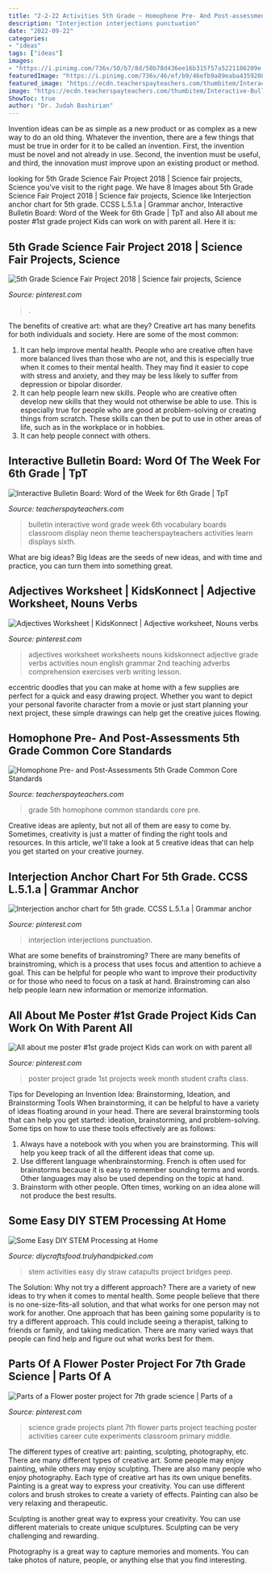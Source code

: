 ```yaml
---
title: "2-2-22 Activities 5th Grade ~ Homophone Pre- And Post-assessments 5th Grade Common Core Standards"
description: "Interjection interjections punctuation"
date: "2022-09-22"
categories:
- "ideas"
tags: ["ideas"]
images:
- "https://i.pinimg.com/736x/50/b7/8d/50b78d436ee16b315f57a5221186209e.jpg"
featuredImage: "https://i.pinimg.com/736x/46/ef/b9/46efb9a89eaba43592082ca342e4dfb7.jpg"
featured_image: "https://ecdn.teacherspayteachers.com/thumbitem/Interactive-Bulletin-Board-Word-of-the-Week-for-6th-Grade-1964936-1497366131/original-1964936-2.jpg"
image: "https://ecdn.teacherspayteachers.com/thumbitem/Interactive-Bulletin-Board-Word-of-the-Week-for-6th-Grade-1964936-1497366131/original-1964936-2.jpg"
ShowToc: true
author: "Dr. Judah Bashirian"
---
```



Invention ideas can be as simple as a new product or as complex as a new way to do an old thing. Whatever the invention, there are a few things that must be true in order for it to be called an invention. First, the invention must be novel and not already in use. Second, the invention must be useful, and third, the innovation must improve upon an existing product or method.

	

		
looking for 5th Grade Science Fair Project 2018 | Science fair projects, Science you've visit to the right page. We have 8 Images about 5th Grade Science Fair Project 2018 | Science fair projects, Science like Interjection anchor chart for 5th grade. CCSS L.5.1.a | Grammar anchor, Interactive Bulletin Board: Word of the Week for 6th Grade | TpT and also All about me poster #1st grade project Kids can work on with parent all. Here it is:
		
    
## 5th Grade Science Fair Project 2018 | Science Fair Projects, Science

<img loading=lazy src="https://i.pinimg.com/736x/20/e9/31/20e931850645b0ef7380281c8ff009d0.jpg" onerror="this.onerror=null;this.src='https://tse3.mm.bing.net/th?id=OIP.99spaP4pICDjnCL7xIMy2gHaFw&amp;pid=15.1';" alt="5th Grade Science Fair Project 2018 | Science fair projects, Science">

_Source: pinterest.com_

>. 

	

The benefits of creative art: what are they?
Creative art has many benefits for both individuals and society. Here are some of the most common: 
1) It can help improve mental health. People who are creative often have more balanced lives than those who are not, and this is especially true when it comes to their mental health. They may find it easier to cope with stress and anxiety, and they may be less likely to suffer from depression or bipolar disorder.
2) It can help people learn new skills. People who are creative often develop new skills that they would not otherwise be able to use. This is especially true for people who are good at problem-solving or creating things from scratch. These skills can then be put to use in other areas of life, such as in the workplace or in hobbies.
3) It can help people connect with others.

    
## Interactive Bulletin Board: Word Of The Week For 6th Grade | TpT

<img loading=lazy src="https://ecdn.teacherspayteachers.com/thumbitem/Interactive-Bulletin-Board-Word-of-the-Week-for-6th-Grade-1964936-1497366131/original-1964936-2.jpg" onerror="this.onerror=null;this.src='https://tse3.mm.bing.net/th?id=OIP.oWxR0s1bqlGr6iLUPJ4M4QAAAA&amp;pid=15.1';" alt="Interactive Bulletin Board: Word of the Week for 6th Grade | TpT">

_Source: teacherspayteachers.com_

>bulletin interactive word grade week 6th vocabulary boards classroom display neon theme teacherspayteachers activities learn displays sixth. 

	

What are big ideas?
Big Ideas are the seeds of new ideas, and with time and practice, you can turn them into something great.

    
## Adjectives Worksheet | KidsKonnect | Adjective Worksheet, Nouns Verbs

<img loading=lazy src="https://i.pinimg.com/736x/50/b7/8d/50b78d436ee16b315f57a5221186209e.jpg" onerror="this.onerror=null;this.src='https://tse1.mm.bing.net/th?id=OIP.Qtz278os23qi0ZV6T6GpggHaJ4&amp;pid=15.1';" alt="Adjectives Worksheet | KidsKonnect | Adjective worksheet, Nouns verbs">

_Source: pinterest.com_

>adjectives worksheet worksheets nouns kidskonnect adjective grade verbs activities noun english grammar 2nd teaching adverbs comprehension exercises verb writing lesson. 

	

eccentric doodles that you can make at home with a few supplies are perfect for a quick and easy drawing project. Whether you want to depict your personal favorite character from a movie or just start planning your next project, these simple drawings can help get the creative juices flowing.

    
## Homophone Pre- And Post-Assessments 5th Grade Common Core Standards

<img loading=lazy src="https://ecdn.teacherspayteachers.com/thumbitem/Homophone-Pre-and-Post-Assessments-5th-Grade-Common-Core-Standards-088533100-1384217093-1449026876/original-972392-4.jpg" onerror="this.onerror=null;this.src='https://tse3.mm.bing.net/th?id=OIP.HFHkpgJ-L_RTLVwElIdcewAAAA&amp;pid=15.1';" alt="Homophone Pre- and Post-Assessments 5th Grade Common Core Standards">

_Source: teacherspayteachers.com_

>grade 5th homophone common standards core pre. 

	

Creative ideas are aplenty, but not all of them are easy to come by. Sometimes, creativity is just a matter of finding the right tools and resources. In this article, we'll take a look at 5 creative ideas that can help you get started on your creative journey.

    
## Interjection Anchor Chart For 5th Grade. CCSS L.5.1.a | Grammar Anchor

<img loading=lazy src="https://i.pinimg.com/736x/46/ef/b9/46efb9a89eaba43592082ca342e4dfb7.jpg" onerror="this.onerror=null;this.src='https://tse1.mm.bing.net/th?id=OIP.FqSYz7wcjChRoqPr6emh1QHaJ3&amp;pid=15.1';" alt="Interjection anchor chart for 5th grade. CCSS L.5.1.a | Grammar anchor">

_Source: pinterest.com_

>interjection interjections punctuation. 

	

What are some benefits of brainstroming?
There are many benefits of brainstroming, which is a process that uses focus and attention to achieve a goal. This can be helpful for people who want to improve their productivity or for those who need to focus on a task at hand. Brainstroming can also help people learn new information or memorize information.

    
## All About Me Poster #1st Grade Project Kids Can Work On With Parent All

<img loading=lazy src="https://i.pinimg.com/736x/61/96/0b/61960bb31e2442edbe000f1fe34828ee--all-about-me-poster-class-projects.jpg" onerror="this.onerror=null;this.src='https://tse3.mm.bing.net/th?id=OIP.itQ8Xwpb4E0JQ_JkT0cFAAAAAA&amp;pid=15.1';" alt="All about me poster #1st grade project Kids can work on with parent all">

_Source: pinterest.com_

>poster project grade 1st projects week month student crafts class. 

	

Tips for Developing an Invention Idea: Brainstorming, Ideation, and Brainstorming Tools
When brainstorming, it can be helpful to have a variety of ideas floating around in your head. There are several brainstorming tools that can help you get started: ideation, brainstorming, and problem-solving. Some tips on how to use these tools effectively are as follows: 
1. Always have a notebook with you when you are brainstorming. This will help you keep track of all the different ideas that come up. 
2. Use different language whenbrainstorming. French is often used for brainstorms because it is easy to remember sounding terms and words. Other languages may also be used depending on the topic at hand. 
3. Brainstorm with other people. Often times, working on an idea alone will not produce the best results.

    
## Some Easy DIY STEM Processing At Home

<img loading=lazy src="https://diycraftsfood.trulyhandpicked.com/wp-content/uploads/2016/05/stem-activities_4n.jpg" onerror="this.onerror=null;this.src='https://tse3.mm.bing.net/th?id=OIP.CR3nUCZPWdQBzsyPX-CtcwHaMF&amp;pid=15.1';" alt="Some Easy DIY STEM Processing at Home">

_Source: diycraftsfood.trulyhandpicked.com_

>stem activities easy diy straw catapults project bridges peep. 

	

The Solution: Why not try a different approach?
There are a variety of new ideas to try when it comes to mental health. Some people believe that there is no one-size-fits-all solution, and that what works for one person may not work for another. One approach that has been gaining some popularity is to try a different approach. This could include seeing a therapist, talking to friends or family, and taking medication. There are many varied ways that people can find help and figure out what works best for them.

    
## Parts Of A Flower Poster Project For 7th Grade Science | Parts Of A

<img loading=lazy src="https://i.pinimg.com/736x/8a/a6/0a/8aa60a730fc20bbe103441f8c3fa0ab1--teaching-career-teaching-science.jpg" onerror="this.onerror=null;this.src='https://tse2.mm.bing.net/th?id=OIP.ULNlXHsmnMSjvmetuLiOmAHaJ3&amp;pid=15.1';" alt="Parts of a Flower poster project for 7th grade science | Parts of a">

_Source: pinterest.com_

>science grade projects plant 7th flower parts project teaching poster activities career cute experiments classroom primary middle. 

	

The different types of creative art: painting, sculpting, photography, etc.
There are many different types of creative art. Some people may enjoy painting, while others may enjoy sculpting. There are also many people who enjoy photography. Each type of creative art has its own unique benefits.
Painting is a great way to express your creativity. You can use different colors and brush strokes to create a variety of effects. Painting can also be very relaxing and therapeutic.

Sculpting is another great way to express your creativity. You can use different materials to create unique sculptures. Sculpting can be very challenging and rewarding.

Photography is a great way to capture memories and moments. You can take photos of nature, people, or anything else that you find interesting.

